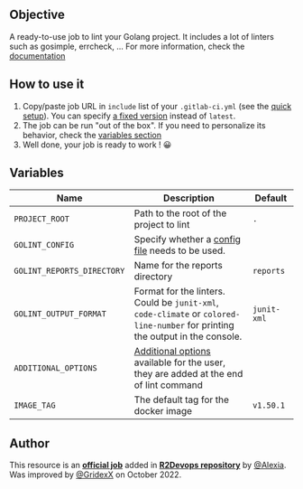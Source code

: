 ## Objective

A ready-to-use job to lint your Golang project. It includes a lot of linters such as gosimple, errcheck, ... For more information, check the [documentation](https://golangci-lint.run/usage/linters/)

## How to use it

1. Copy/paste job URL in `include` list of your `.gitlab-ci.yml` (see the
   [quick setup](/use-the-hub/#quick-setup)). You can specify [a fixed
   version](#changelog) instead of `latest`.
1. The job can be run "out of the box". If you need to personalize its
   behavior, check the [variables section](#variables)
1. Well done, your job is ready to work ! 😀

## Variables

| Name | Description | Default |
| ---- | ----------- | ------- |
| `PROJECT_ROOT` <img width=100/>  | Path to the root of the project to lint <img width=175/>| `.` <img width=100/>|
| `GOLINT_CONFIG` | Specify whether a [config file](https://golangci-lint.run/usage/configuration/) needs to be used.  | ` ` |
| `GOLINT_REPORTS_DIRECTORY` | Name for the reports directory | `reports` |
| `GOLINT_OUTPUT_FORMAT` | Format for the linters. Could be `junit-xml`, `code-climate` or `colored-line-number` for printing the output in the console.  | `junit-xml` |
| `ADDITIONAL_OPTIONS` | [Additional options](https://golangci-lint.run/usage/configuration/) available for the user, they are added at the end of lint command | ` ` |
| `IMAGE_TAG` | The default tag for the docker image | `v1.50.1`  |

## Author
This resource is an **[official job](https://docs.r2devops.io/faq-labels/)** added in [**R2Devops repository**](https://gitlab.com/r2devops/hub) by [@Alexia](https://gitlab.com/alexiaognard). Was improved by [@GridexX](https://gitlab.com/GridexX) on October 2022.
